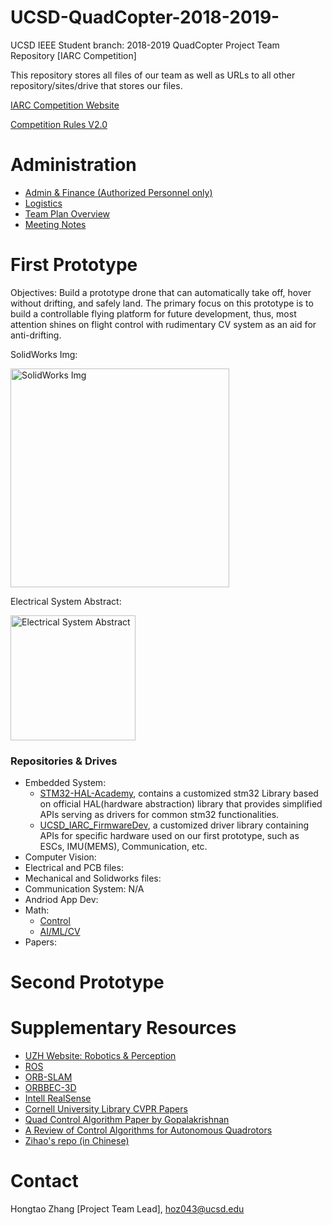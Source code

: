 # UCSD-QuadCopter-2018-2019-
UCSD IEEE Student branch: 2018-2019 QuadCopter Project Team Repository  [IARC Competition]

This repository stores all files of our team as well as URLs to all other repository/sites/drive that stores our files.

[IARC Competition Website](http://www.aerialroboticscompetition.org/)

[Competition Rules V2.0](http://www.aerialroboticscompetition.org/assets/downloads/mission8rules_2.0.pdf)

# Administration
* [Admin & Finance (Authorized Personnel only)](https://drive.google.com/drive/u/1/folders/0AGL5ImeNzr94Uk9PVA)
* [Logistics](https://github.com/TsunamiTTT/UCSD-QuadCopter-2018-2019-/blob/master/00.Non-Technical%20Resources/Markdowns/01.Logistics.md)
* [Team Plan Overview](https://github.com/TsunamiTTT/UCSD-QuadCopter-2018-2019-/blob/master/00.Non-Technical%20Resources/Markdowns/02.Team%20Plan%20Overview.md)
* [Meeting Notes](https://drive.google.com/open?id=1Vw95HLTEWjQ5RHt4fmYl_jzmtXQ-JDC4)



# First Prototype 

Objectives: Build a prototype drone that can automatically take off, hover without drifting, and safely land. The primary focus on this prototype is to build a controllable flying platform for future development, thus, most attention shines on flight control with rudimentary CV system as an aid for anti-drifting.



SolidWorks Img:

<img src="https://github.com/TsunamiTTT/UCSD-QuadCopter-2018-2019-/blob/master/00.Non-Technical%20Resources/Images/SolidWorks.PNG" alt="SolidWorks Img" width="350">

Electrical System Abstract:

<img src="https://github.com/TsunamiTTT/UCSD-QuadCopter-2018-2019-/blob/master/00.Non-Technical%20Resources/Images/Electrical%20Hardware%20System%20Abstract.PNG" alt="Electrical System Abstract" width="200"/>





###  Repositories & Drives

* Embedded System: 
  * [STM32-HAL-Academy](https://github.com/TsunamiTTT/STM32-HAL-Academy), contains a customized stm32 Library based on official HAL(hardware abstraction) library that provides simplified APIs serving as drivers for common stm32 functionalities.
  * [UCSD_IARC_FirmwareDev](https://github.com/Ayilay/UCSD_IARC_FirmwareDev), a customized driver library containing APIs for specific hardware used on our first prototype, such as ESCs, IMU(MEMS), Communication, etc.
* Computer Vision:
* Electrical and PCB files:
* Mechanical and Solidworks files:
* Communication System: N/A
* Andriod App Dev:
* Math:
  * [Control](https://github.com/TsunamiTTT/QuadCopter-Math/tree/master/Control)
  * [AI/ML/CV](https://github.com/TsunamiTTT/QuadCopter-Math/tree/master/AI%20%26%20ML%20%26%20CV)
* Papers:



# Second Prototype



# Supplementary Resources

* [UZH Website: Robotics & Perception](http://rpg.ifi.uzh.ch/software_datasets.html)
* [ROS](https://robots.ros.org/tags/#quadrotor)
* [ORB-SLAM](http://webdiis.unizar.es/~raulmur/orbslam/)
* [ORBBEC-3D](https://orbbec3d.com/bodytracking-sdk/)
* [Intell RealSense](https://software.intel.com/en-us/realsense/sr300)
* [Cornell University Library CVPR Papers](https://arxiv.org/list/cs.CV/recent)
* [Quad Control Algorithm Paper by Gopalakrishnan](https://dspace.cvut.cz/bitstream/handle/10467/68636/F3-DP-2017-Gopalakrishnan-Eswarmurthi-Master%20Thesis.pdf)
* [A Review of Control Algorithms for Autonomous Quadrotors](https://arxiv.org/ftp/arxiv/papers/1602/1602.02622.pdf)
* [Zihao's repo (in Chinese)](https://github.com/ZihaoZhou/Anti-entrophy)



# Contact

Hongtao Zhang [Project Team Lead], <hoz043@ucsd.edu>

